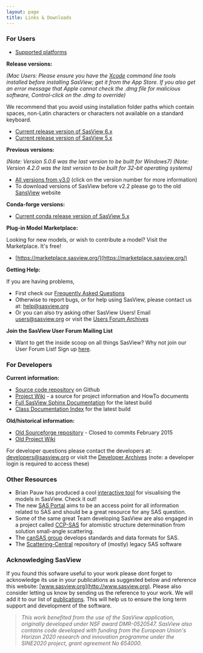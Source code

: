 ```yaml
---
layout: page
title: Links & Downloads
---
```


### For Users
- [Supported platforms](/faq/#what-platforms-does-sasview-run-on)

**Release versions:**

_(Mac Users: Please ensure you have the [Xcode](https://en.wikipedia.org/wiki/Xcode) command line tools installed before installing SasView; get it from the App Store. If you also get an error message that Apple cannot check the .dmg file for malicious software, Control-click on the .dmg to override)_

 We recommend that you avoid using installation folder paths which contain spaces, non-Latin characters or characters not available on a standard keyboard.

- [Current release version of SasView 6.x](https://github.com/SasView/sasview/releases/tag/v6.1.0 "SasView download")
- [Current release version of SasView 5.x](https://github.com/SasView/sasview/releases/tag/v5.0.6 "SasView download")

**Previous versions:**

_(Note: Version 5.0.6 was the last version to be built for Windows7)_
_(Note: Version 4.2.0 was the last version to be built for 32-bit operating systems)_

- [All versions from v3.0](https://github.com/SasView/sasview/tags "SasView download") (click on the version number for more information)
- To download versions of SasView before v2.2 please go to the old [SansView](http://danse.chem.utk.edu/sansview.html#downloads) website

**Conda-forge versions:**

- [Current conda release version of SasView 5.x](https://github.com/conda-forge/sasview-feedstock)
 
**Plug-in Model Marketplace:**

Looking for new models, or wish to contribute a model? Visit the Marketplace. It's free!
- [https://marketplace.sasview.org/](https://marketplace.sasview.org/)

**Getting Help:**

If you are having problems,
- First check our [Frequently Asked Questions](/faq)
- Otherwise to report bugs, or for help using SasView, please contact us at: [help@sasview.org](mailto:help@sasview.org)
- Or you can also try asking other SasView Users! Email [users@sasview.org](mailto:users@sasview.org) or visit the [Users Forum Archives](http://lists.sasview.org/pipermail/users)

**Join the SasView User Forum Mailing List**
- Want to get the inside scoop on all things SasView? Why not join our User Forum List! Sign up [here](http://lists.sasview.org/cgi-bin/mailman/listinfo/users).
  
### For Developers
**Current information:**
- [Source code repository](https://github.com/SasView/sasview) on Github
- [Project Wiki](http://wiki.sasview.org/) - a source for project information and HowTo documents
- [Full SasView Sphinx Documentation](/docs) for the latest build
- [Class Documentation Index](/docs/dev/dev.html) for the latest build
  <!-- - [Official SasView builds](http://builds.sasview.org) from our Jenkins Server-->

**Old/historical information:**
- [Old Sourceforge repository](http://sourceforge.net/p/sasview/code/) - Closed to commits February 2015
    <!--*   [Old SansView source code repository](http://sansviewproject.svn.sourceforge.net/viewvc/sansviewproject/)-->
    <!--*   [Old DANSE repositories](http://danse.us/admin/repolist)-->
- [Old Project Wiki](http://trac.sasview.org/wiki/)

For developer questions please contact the developers at: [developers@sasview.org](mailto:developers@sasview.org) or visit the [Developer Archives](http://lists.sasview.org/cgi-bin/mailman/private/developers/) (note: a developer login is required to access these)
<!-- or visit the [archives](https://sourceforge.net/p/sasview/mailman/sasview-users/) (note: a developer login is required to access archives)-->

  

### Other Resources
- Brian Pauw has produced a cool [interactive tool](https://github.com/BAMresearch/SasModelsExplorer) for visualising the models in SasView. Check it out!
- The new [SAS Portal](http://www.smallangle.org) aims to be an access point for all information related to SAS and should be a great resource for any SAS question.
- Some of the same great Team developing SasView are also engaged in a project called [CCP-SAS](http://www.ccpsas.org) for atomistic structure determination from solution small-angle scattering.
- The [canSAS group](http://www.cansas.org) develops standards and data formats for SAS.
- The [Scattering-Central](https://github.com/scattering-central) repository of (mostly) legacy SAS software

  
  
### Acknowledging SasView

If you found this sofware useful to your work please dont forget to acknowledge its use in your publications as suggested below and reference this website: [www.sasview.org](http://www.sasview.org). Please also consider letting us know by sending us the reference to your work. We will add it to our list of [publications](/publications). This will help us to ensure the long term support and development of the software.

> _This work benefited from the use of the SasView application, originally developed under NSF award DMR-0520547. SasView also contains code developed with funding from the European Union's Horizon 2020 research and innovation programme under the SINE2020 project, grant agreement No 654000._
